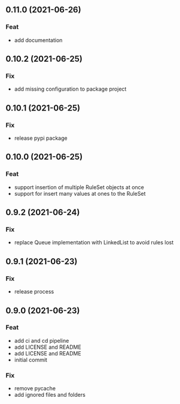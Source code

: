 ## 0.11.0 (2021-06-26)

### Feat

- add documentation

## 0.10.2 (2021-06-25)

### Fix

- add missing configuration to package project

## 0.10.1 (2021-06-25)

### Fix

- release pypi package

## 0.10.0 (2021-06-25)

### Feat

- support insertion of multiple RuleSet objects at once
- support for insert many values at ones to the RuleSet

## 0.9.2 (2021-06-24)

### Fix

- replace Queue implementation with LinkedList to avoid rules lost

## 0.9.1 (2021-06-23)

### Fix

- release process

## 0.9.0 (2021-06-23)

### Feat

- add ci and cd pipeline
- add LICENSE and README
- add LICENSE and README
- initial commit

### Fix

- remove pycache
- add ignored files and folders
